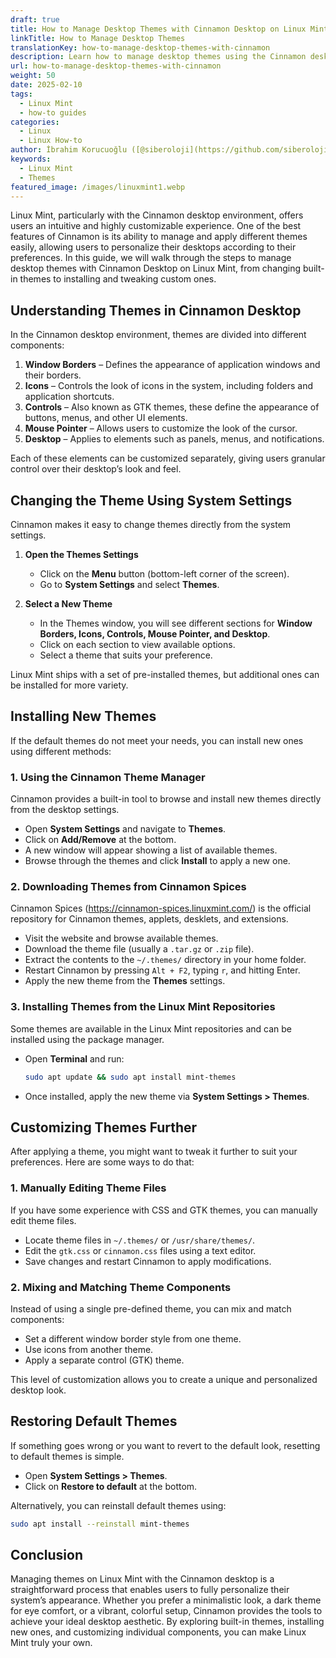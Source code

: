```yaml
---
draft: true
title: How to Manage Desktop Themes with Cinnamon Desktop on Linux Mint
linkTitle: How to Manage Desktop Themes
translationKey: how-to-manage-desktop-themes-with-cinnamon
description: Learn how to manage desktop themes using the Cinnamon desktop environment on Linux Mint.
url: how-to-manage-desktop-themes-with-cinnamon
weight: 50
date: 2025-02-10
tags:
  - Linux Mint
  - how-to guides
categories:
  - Linux
  - Linux How-to
author: İbrahim Korucuoğlu ([@siberoloji](https://github.com/siberoloji))
keywords:
  - Linux Mint
  - Themes
featured_image: /images/linuxmint1.webp
---
```

Linux Mint, particularly with the Cinnamon desktop environment, offers users an intuitive and highly customizable experience. One of the best features of Cinnamon is its ability to manage and apply different themes easily, allowing users to personalize their desktops according to their preferences. In this guide, we will walk through the steps to manage desktop themes with Cinnamon Desktop on Linux Mint, from changing built-in themes to installing and tweaking custom ones.

## Understanding Themes in Cinnamon Desktop

In the Cinnamon desktop environment, themes are divided into different components:

1. **Window Borders** – Defines the appearance of application windows and their borders.
2. **Icons** – Controls the look of icons in the system, including folders and application shortcuts.
3. **Controls** – Also known as GTK themes, these define the appearance of buttons, menus, and other UI elements.
4. **Mouse Pointer** – Allows users to customize the look of the cursor.
5. **Desktop** – Applies to elements such as panels, menus, and notifications.

Each of these elements can be customized separately, giving users granular control over their desktop’s look and feel.

## Changing the Theme Using System Settings

Cinnamon makes it easy to change themes directly from the system settings.

1. **Open the Themes Settings**
   - Click on the **Menu** button (bottom-left corner of the screen).
   - Go to **System Settings** and select **Themes**.

2. **Select a New Theme**
   - In the Themes window, you will see different sections for **Window Borders, Icons, Controls, Mouse Pointer, and Desktop**.
   - Click on each section to view available options.
   - Select a theme that suits your preference.

Linux Mint ships with a set of pre-installed themes, but additional ones can be installed for more variety.

## Installing New Themes

If the default themes do not meet your needs, you can install new ones using different methods:

### 1. Using the Cinnamon Theme Manager

Cinnamon provides a built-in tool to browse and install new themes directly from the desktop settings.

- Open **System Settings** and navigate to **Themes**.
- Click on **Add/Remove** at the bottom.
- A new window will appear showing a list of available themes.
- Browse through the themes and click **Install** to apply a new one.

### 2. Downloading Themes from Cinnamon Spices

Cinnamon Spices (<https://cinnamon-spices.linuxmint.com/>) is the official repository for Cinnamon themes, applets, desklets, and extensions.

- Visit the website and browse available themes.
- Download the theme file (usually a `.tar.gz` or `.zip` file).
- Extract the contents to the `~/.themes/` directory in your home folder.
- Restart Cinnamon by pressing `Alt + F2`, typing `r`, and hitting Enter.
- Apply the new theme from the **Themes** settings.

### 3. Installing Themes from the Linux Mint Repositories

Some themes are available in the Linux Mint repositories and can be installed using the package manager.

- Open **Terminal** and run:

  ```bash
  sudo apt update && sudo apt install mint-themes
  ```

- Once installed, apply the new theme via **System Settings > Themes**.

## Customizing Themes Further

After applying a theme, you might want to tweak it further to suit your preferences. Here are some ways to do that:

### 1. Manually Editing Theme Files

If you have some experience with CSS and GTK themes, you can manually edit theme files.

- Locate theme files in `~/.themes/` or `/usr/share/themes/`.
- Edit the `gtk.css` or `cinnamon.css` files using a text editor.
- Save changes and restart Cinnamon to apply modifications.

### 2. Mixing and Matching Theme Components

Instead of using a single pre-defined theme, you can mix and match components:

- Set a different window border style from one theme.
- Use icons from another theme.
- Apply a separate control (GTK) theme.

This level of customization allows you to create a unique and personalized desktop look.

## Restoring Default Themes

If something goes wrong or you want to revert to the default look, resetting to default themes is simple.

- Open **System Settings > Themes**.
- Click on **Restore to default** at the bottom.

Alternatively, you can reinstall default themes using:

```bash
sudo apt install --reinstall mint-themes
```

## Conclusion

Managing themes on Linux Mint with the Cinnamon desktop is a straightforward process that enables users to fully personalize their system’s appearance. Whether you prefer a minimalistic look, a dark theme for eye comfort, or a vibrant, colorful setup, Cinnamon provides the tools to achieve your ideal desktop aesthetic. By exploring built-in themes, installing new ones, and customizing individual components, you can make Linux Mint truly your own.
